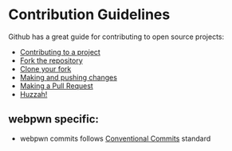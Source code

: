 # Contribution Guidelines

Github has a great guide for contributing to open source projects:

- [Contributing to a project](https://guides.github.com/activities/forking/)
- [Fork the repository](https://guides.github.com/activities/forking/#fork)
- [Clone your fork](https://guides.github.com/activities/forking/#clone)
- [Making and pushing changes](https://guides.github.com/activities/forking/#making-changes)
- [Making a Pull Request](https://guides.github.com/activities/forking/#making-a-pull-request)
- [Huzzah!](https://guides.github.com/activities/forking/#huzzah)

## webpwn specific:
- webpwn commits follows [Conventional Commits](https://www.conventionalcommits.org/en/v1.0.0/) standard
